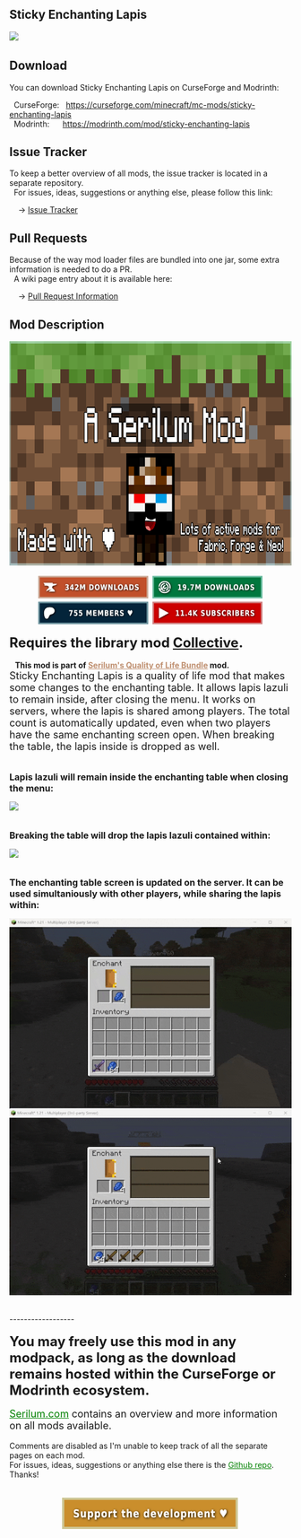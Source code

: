 <h2>Sticky Enchanting Lapis</h2>
<p><a href="https://github.com/Serilum/Sticky-Enchanting-Lapis"><img src="https://serilum.com/assets/data/logo/sticky-enchanting-lapis.png"></a></p><h2>Download</h2>
<p>You can download Sticky Enchanting Lapis on CurseForge and Modrinth:</p><p>&nbsp;&nbsp;CurseForge: &nbsp;&nbsp;<a href="https://curseforge.com/minecraft/mc-mods/sticky-enchanting-lapis">https://curseforge.com/minecraft/mc-mods/sticky-enchanting-lapis</a><br>&nbsp;&nbsp;Modrinth: &nbsp;&nbsp;&nbsp;&nbsp;&nbsp;<a href="https://modrinth.com/mod/sticky-enchanting-lapis">https://modrinth.com/mod/sticky-enchanting-lapis</a></p>
<h2>Issue Tracker</h2>
<p>To keep a better overview of all mods, the issue tracker is located in a separate repository.<br>&nbsp;&nbsp;For issues, ideas, suggestions or anything else, please follow this link:</p>
<p>&nbsp;&nbsp;&nbsp;&nbsp;-> <a href="https://serilum.com/url/issue-tracker">Issue Tracker</a></p>
<h2>Pull Requests</h2>
<p>Because of the way mod loader files are bundled into one jar, some extra information is needed to do a PR.<br>&nbsp;&nbsp;A wiki page entry about it is available here:</p>
<p>&nbsp;&nbsp;&nbsp;&nbsp;-> <a href="https://serilum.com/url/pull-requests">Pull Request Information</a></p>
<h2>Mod Description</h2>
<p style="text-align:center"><a href="https://serilum.com/" target="_blank" rel="nofollow"><img src="https://github.com/Serilum/.cdn/raw/main/description/header/header.png" alt="" width="838" height="400"></a></p>
<p style="text-align:center"><a href="https://curseforge.com/members/serilum/projects" target="_blank" rel="nofollow"><img src="https://raw.githubusercontent.com/Serilum/.data-workflow/main/badges/svg/curseforge.svg" width="200"></a> <a href="https://modrinth.com/user/Serilum" target="_blank" rel="nofollow"><img src="https://raw.githubusercontent.com/Serilum/.data-workflow/main/badges/svg/modrinth.svg" width="200"></a> <a href="https://patreon.com/serilum" target="_blank" rel="nofollow"><img src="https://raw.githubusercontent.com/Serilum/.data-workflow/main/badges/svg/patreon.svg" width="200"></a> <a href="https://youtube.com/@serilum" target="_blank" rel="nofollow"><img src="https://raw.githubusercontent.com/Serilum/.data-workflow/main/badges/svg/youtube.svg" width="200"></a></p>
<p><strong><span style="font-size:24px">Requires the library mod <a style="font-size:24px" href="https://curseforge.com/minecraft/mc-mods/collective" target="_blank" rel="nofollow">Collective</a>.</span></strong><br><br><strong>&nbsp;&nbsp;&nbsp;This mod is part of <span style="color:#bf8f6f"><a style="color:#bf8f6f" href="https://curseforge.com/minecraft/mc-mods/serilums-qol-bundle" target="_blank" rel="nofollow">Serilum's Quality of Life Bundle</a></span> mod.</strong><br><span style="font-size:18px">Sticky Enchanting Lapis is a quality of life mod that makes some changes to the enchanting table. It allows lapis lazuli to remain inside, after closing the menu. It works on servers, where the lapis is shared among players. The total count is automatically updated, even when two players have the same enchanting screen open. When breaking the table, the lapis inside is dropped as well.<br></span><br><br><span style="font-size:16px"><strong>Lapis lazuli will remain inside the enchanting table when closing the menu:</strong></span></p>
<div class="spoiler">
<p><picture><img src="https://github.com/Serilum/.cdn/raw/main/projects/sticky-enchanting-lapis/a.gif"></picture></p>
</div>
<p>&nbsp;<br><span style="font-size:16px"><strong>Breaking the table will drop the lapis lazuli contained within:</strong></span></p>
<div class="spoiler">
<p><picture><img src="https://github.com/Serilum/.cdn/raw/main/projects/sticky-enchanting-lapis/b.gif"></picture></p>
</div>
<p>&nbsp;<br><span style="font-size:16px"><strong>The enchanting table screen is updated on the server. It can be used simultaniously with other players, while sharing the lapis within:</strong></span></p>
<div class="spoiler">
<p><picture><img src="https://github.com/Serilum/.cdn/raw/main/projects/sticky-enchanting-lapis/c.gif"></picture></p>
</div>
<p>&nbsp;<br>------------------<br><br><span style="font-size:24px"><strong>You may freely use this mod in any modpack, as long as the download remains hosted within the CurseForge or Modrinth ecosystem.</strong></span><br><br><span style="font-size:18px"><a style="font-size:18px;color:#008000" href="https://serilum.com/" target="_blank" rel="nofollow">Serilum.com</a> contains an overview and more information on all mods available.</span><br><br><span style="font-size:14px">Comments are disabled as I'm unable to keep track of all the separate pages on each mod.</span><span style="font-size:14px"><br>For issues, ideas, suggestions or anything else there is the&nbsp;<a style="font-size:14px;color:#008000" href="https://github.com/Serilum/.issue-tracker" target="_blank" rel="nofollow">Github repo</a>. Thanks!</span><span style="font-size:6px"><br><br></span></p>
<p style="text-align:center"><a href="https://serilum.com/donate" target="_blank" rel="nofollow"><img src="https://github.com/Serilum/.cdn/raw/main/description/projects/support.svg" alt="" width="320"></a></p>